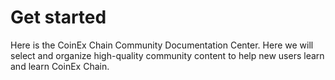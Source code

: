 # Get started

Here is the CoinEx Chain Community Documentation Center. Here we will select and organize high-quality community content to help new users learn and learn CoinEx Chain.